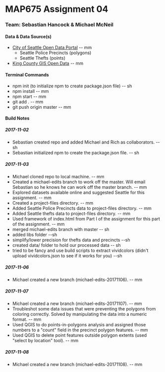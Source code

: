 # MAP675 Assignment 04
### Team: Sebastian Hancock & Michael McNeil

#### Data & Data Source(s)
* [City of Seattle Open Data Portal](https://data.seattle.gov/) -- mm
    * Seattle Police Precincts (polygons)
    * Seattle Thefts (points)
* [King County GIS Open Data](https://gis-kingcounty.opendata.arcgis.com/) -- mm

#### Terminal Commands
* npm init (to initialize npm to create package.json file) -- sh
* npm install -- mm
* npm start -- mm
* git add . -- mm
* git push origin master -- mm

#### Build Notes

##### 2017-11-02
* Sebastian created repo and added Michael and Rich as collaborators. -- sh
* Sebastian initialized npm to create the package.json file. -- sh

##### 2017-11-03
* Michael cloned repo to local machine. -- mm
* Created a michael-edits branch to work off the master. Will email Sebastian so he knows he can work off the master branch. -- mm
* Explored datasets available online and suggested Seattle for this assignment. -- mm
* Created a project-files directory. -- mm
* Added Seattle Police Precincts data to project-files directory. -- mm
* Added Seattle thefts data to project-files directory. -- mm
* Used framework of index.html from Part I of the assignment for this part of the assignment. -- mm
* merged michael-edits branch with master -- sh
* added libs folder --sh
* simplify/lower precision for thefts data and precincts --sh
* created data/ folder to hold our processed data -- sh
* tried to be fancy and use build scripts to extract vividcolors (didn't upload vividcolors.json to see if it works for you) --sh

##### 2017-11-06
* Michael created a new branch (michael-edits-20171106). -- mm

##### 2017-11-07
* Michael created a new branch (michael-edits-20171107). -- mm
* Troubleshot some data issues that were preventing the polygons from coloring correctly. Solved by manipulating the data into a numeric format. -- mm
* Used QGIS to do points-in-polygons analysis and assigned those numbers to a "count" field in the precinct polygon features. -- mm
* Used QGIS to delete point features outside polygon extents (used "select by location" tool). -- mm

##### 2017-11-08
* Michael created a new branch (michael-edits-20171108). -- mm